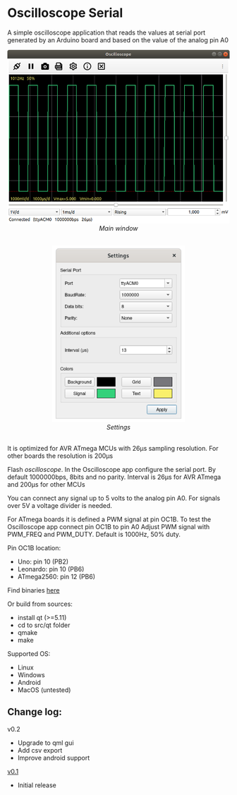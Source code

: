 # Oscilloscope Serial

A simple oscilloscope application that reads the values at serial port generated by an Arduino board and based on the value of the analog pin A0

<p align="center"><img src="./images/img1.png" width="600"><br>
  <i>Main window</i><br><br></p>

<p align="center"><img src="./images/img2.png" width="300"><br>
  <i>Settings</i><br><br></p>

It is optimized for AVR ATmega MCUs with 26μs sampling resolution. For other boards the resolution is 200μs

Flash _oscilloscope_. In the Oscilloscope app configure the serial port. By default 1000000bps, 8bits and no parity. Interval is 26μs for AVR ATmega and 200μs for other MCUs

You can connect any signal up to 5 volts to the analog pin A0. For signals over 5V a voltage divider is needed.

For ATmega boards it is defined a PWM signal at pin OC1B. To test the Oscilloscope app connect pin OC1B to pin A0
Adjust PWM signal with PWM_FREQ and PWM_DUTY. Default is 1000Hz, 50% duty.

Pin OC1B location:
 - Uno:        pin 10 (PB2)
 - Leonardo:   pin 10 (PB6)
 - ATmega2560: pin 12 (PB6)

Find binaries [here](https://github.com/dgatf/Oscilloscope/releases)

Or build from sources:
- install qt (>=5.11)
- cd to src/qt folder
- qmake
- make

Supported OS:

 - Linux
 - Windows
 - Android
 - MacOS (untested)


## Change log:

v0.2
- Upgrade to qml gui
- Add csv export
- Improve android support 

[v0.1](https://github.com/dgatf/Oscilloscope/releases/tag/v0.1)
- Initial release